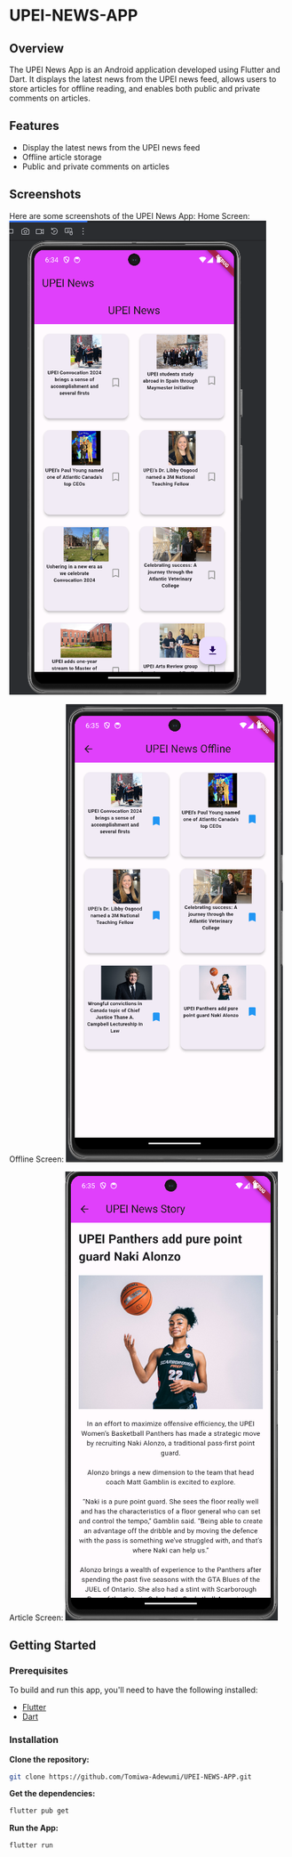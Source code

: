 
# UPEI-NEWS-APP

## Overview
The UPEI News App is an Android application developed using Flutter and Dart. It displays the latest news from the UPEI news feed, allows users to store articles for offline reading, and enables both public and private comments on articles.

## Features
* Display the latest news from the UPEI news feed
* Offline article storage
* Public and private comments on articles
## Screenshots
Here are some screenshots of the UPEI News App:
Home Screen:
![Home Screen](<images/Homescreen.png>)

Offline Screen:
![Offline Screen](<images/offline screen.png>)

Article Screen:
![Article Screen](<images/articleView.png>)
## Getting Started
### Prerequisites
To build and run this app, you'll need to have the following installed:

- [Flutter](https://flutter.dev/docs/get-started/install)
- [Dart](https://dart.dev/get-dart)

### Installation
 **Clone the repository:**
   ```bash
   git clone https://github.com/Tomiwa-Adewumi/UPEI-NEWS-APP.git
   ```
 **Get the dependencies:**
 ```bash
 flutter pub get
 ```
 **Run the App:**
```bash
flutter run
```
